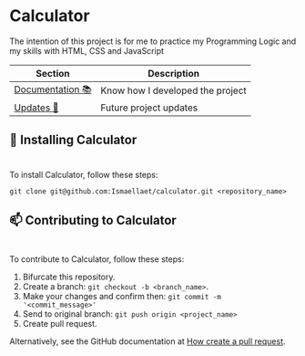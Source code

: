 # Calculator

The intention of this project is for me to practice my Programming Logic and my skills with HTML, CSS and JavaScript
 
|   Section  | Description |
|   --------- | ------
|   [Documentation 📚](./Documentation.md) | Know how I developed the project |
|   [Updates 🏁](./Updates.md) | Future project updates |

## 🚀 Installing Calculator
#
To install Calculator, follow these steps:

```
git clone git@github.com:Ismaellaet/calculator.git <repository_name>
```

## 📫 Contributing to Calculator
#
To contribute to Calculator, follow these steps:

1. Bifurcate this repository.
2. Create a branch: `git checkout -b <branch_name>`.
3. Make your changes and confirm then: `git commit -m '<commit_message>'`
4. Send to original branch: `git push origin <project_name>`
5. Create pull request.

Alternatively, see the GitHub documentation at [How create a pull request](https://help.github.com/en/github/collaborating-with-issues-and-pull-requests/creating-a-pull-request).